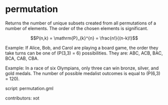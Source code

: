 permutation
===========

Returns the number of unique subsets created from all
permutations of a number of elements. The order of the
chosen elements is significant. 

$$P(n,k) = \mathrm{P}_{k}^{n} = \frac{n!}{(n-k)!}$$

Example: If Alice, Bob, and Carol are playing a board game,
the order they take turns can be one of \(P(3,3) = 6\)
possibilities. They are: ABC, ACB, BAC, BCA, CAB, CBA.

Example: In a race of six Olympians, only three can win
bronze, silver, and gold medals. The number of possible
medalist outcomes is equal to \(P(6,3) = 120\).

script: permutation.gml

contributors: xot
